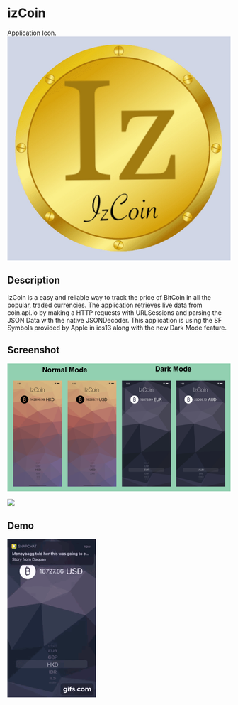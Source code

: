 # izCoin
Application Icon.
![App icon](appstore.png)


## Description

IzCoin is a easy and reliable way to track the price of BitCoin in all the popular, traded currencies. The application retrieves live data from coin.api.io by making a HTTP requests with URLSessions and parsing the JSON Data with the native JSONDecoder. This application is using the SF Symbols provided by Apple in ios13 along with the new Dark Mode feature.

## Screenshot

![](Screenshot/izcoin.screenshot.png)

![](sc/)


## Demo

![](gif-2.gif)


